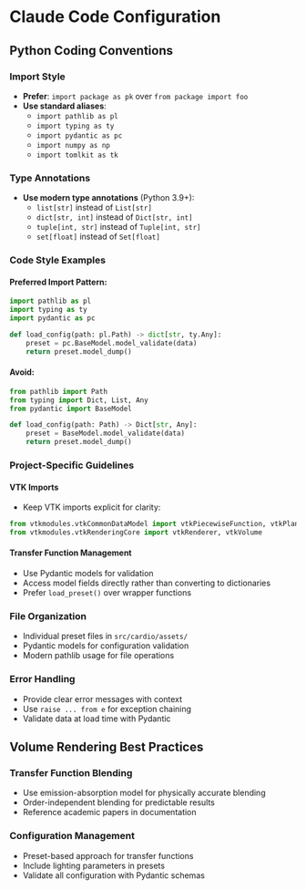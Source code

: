 # Claude Code Configuration

## Python Coding Conventions

### Import Style
- **Prefer**: `import package as pk` over `from package import foo`
- **Use standard aliases**:
  - `import pathlib as pl`
  - `import typing as ty`
  - `import pydantic as pc`
  - `import numpy as np`
  - `import tomlkit as tk`

### Type Annotations
- **Use modern type annotations** (Python 3.9+):
  - `list[str]` instead of `List[str]`
  - `dict[str, int]` instead of `Dict[str, int]`
  - `tuple[int, str]` instead of `Tuple[int, str]`
  - `set[float]` instead of `Set[float]`

### Code Style Examples

#### Preferred Import Pattern:
```python
import pathlib as pl
import typing as ty
import pydantic as pc

def load_config(path: pl.Path) -> dict[str, ty.Any]:
    preset = pc.BaseModel.model_validate(data)
    return preset.model_dump()
```

#### Avoid:
```python
from pathlib import Path
from typing import Dict, List, Any
from pydantic import BaseModel

def load_config(path: Path) -> Dict[str, Any]:
    preset = BaseModel.model_validate(data)
    return preset.model_dump()
```

### Project-Specific Guidelines

#### VTK Imports
- Keep VTK imports explicit for clarity:
```python
from vtkmodules.vtkCommonDataModel import vtkPiecewiseFunction, vtkPlanes
from vtkmodules.vtkRenderingCore import vtkRenderer, vtkVolume
```

#### Transfer Function Management
- Use Pydantic models for validation
- Access model fields directly rather than converting to dictionaries
- Prefer `load_preset()` over wrapper functions

### File Organization
- Individual preset files in `src/cardio/assets/`
- Pydantic models for configuration validation
- Modern pathlib usage for file operations

### Error Handling
- Provide clear error messages with context
- Use `raise ... from e` for exception chaining
- Validate data at load time with Pydantic

## Volume Rendering Best Practices

### Transfer Function Blending
- Use emission-absorption model for physically accurate blending
- Order-independent blending for predictable results
- Reference academic papers in documentation

### Configuration Management
- Preset-based approach for transfer functions
- Include lighting parameters in presets
- Validate all configuration with Pydantic schemas
